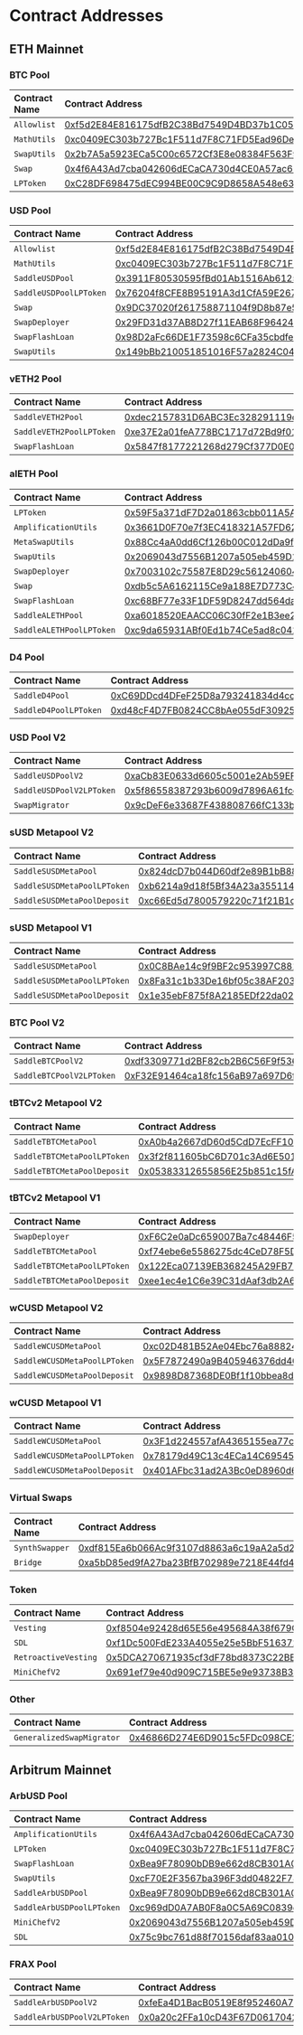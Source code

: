 # Contract Addresses

## ETH Mainnet

### BTC Pool

| Contract Name | Contract Address                                                                                                           |
| :------------ | :------------------------------------------------------------------------------------------------------------------------- |
| `Allowlist`   | [0xf5d2E84E816175dfB2C38Bd7549D4BD37b1C0559](https://etherscan.io/address/0xf5d2E84E816175dfB2C38Bd7549D4BD37b1C0559#code) |
| `MathUtils`   | [0xc0409EC303b727Bc1F511d7F8C71FD5Ead96De1c](https://etherscan.io/address/0xc0409EC303b727Bc1F511d7F8C71FD5Ead96De1c#code) |
| `SwapUtils`   | [0x2b7A5a5923ECa5C00c6572Cf3E8e08384F563F93](https://etherscan.io/address/0x2b7A5a5923ECa5C00c6572Cf3E8e08384F563F93#code) |
| `Swap`        | [0x4f6A43Ad7cba042606dECaCA730d4CE0A57ac62e](https://etherscan.io/address/0x4f6A43Ad7cba042606dECaCA730d4CE0A57ac62e#code) |
| `LPToken`     | [0xC28DF698475dEC994BE00C9C9D8658A548e6304F](https://etherscan.io/address/0xC28DF698475dEC994BE00C9C9D8658A548e6304F#code) |

### USD Pool

| Contract Name          | Contract Address                                                                                                           |
| :--------------------- | :------------------------------------------------------------------------------------------------------------------------- |
| `Allowlist`            | [0xf5d2E84E816175dfB2C38Bd7549D4BD37b1C0559](https://etherscan.io/address/0xf5d2E84E816175dfB2C38Bd7549D4BD37b1C0559#code) |
| `MathUtils`            | [0xc0409EC303b727Bc1F511d7F8C71FD5Ead96De1c](https://etherscan.io/address/0xc0409EC303b727Bc1F511d7F8C71FD5Ead96De1c#code) |
| `SaddleUSDPool`        | [0x3911F80530595fBd01Ab1516Ab61255d75AEb066](https://etherscan.io/address/0x3911F80530595fBd01Ab1516Ab61255d75AEb066#code) |
| `SaddleUSDPoolLPToken` | [0x76204f8CFE8B95191A3d1CfA59E267EA65e06FAC](https://etherscan.io/address/0x76204f8CFE8B95191A3d1CfA59E267EA65e06FAC#code) |
| `Swap`                 | [0x9DC37020f261758871104f9D8b87e575Ee45Bc5a](https://etherscan.io/address/0x9DC37020f261758871104f9D8b87e575Ee45Bc5a#code) |
| `SwapDeployer`         | [0x29FD31d37AB8D27f11EAB68F96424bf64231fFce](https://etherscan.io/address/0x29FD31d37AB8D27f11EAB68F96424bf64231fFce#code) |
| `SwapFlashLoan`        | [0x98D2aFc66DE1F73598c6CFa35cbdfebB135fb8FA](https://etherscan.io/address/0x98D2aFc66DE1F73598c6CFa35cbdfebB135fb8FA#code) |
| `SwapUtils`            | [0x149bBb210051851016F57a2824C0444f642833a6](https://etherscan.io/address/0x149bBb210051851016F57a2824C0444f642833a6#code) |

### vETH2 Pool

| Contract Name            | Contract Address                                                                                                           |
| :----------------------- | :------------------------------------------------------------------------------------------------------------------------- |
| `SaddleVETH2Pool`        | [0xdec2157831D6ABC3Ec328291119cc91B337272b5](https://etherscan.io/address/0xdec2157831D6ABC3Ec328291119cc91B337272b5#code) |
| `SaddleVETH2PoolLPToken` | [0xe37E2a01feA778BC1717d72Bd9f018B6A6B241D5](https://etherscan.io/address/0xe37E2a01feA778BC1717d72Bd9f018B6A6B241D5#code) |
| `SwapFlashLoan`          | [0x5847f8177221268d279Cf377D0E01aB3FD993628](https://etherscan.io/address/0x5847f8177221268d279Cf377D0E01aB3FD993628#code) |

### alETH Pool

| Contract Name            | Contract Address                                                                                                           |
| :----------------------- | :------------------------------------------------------------------------------------------------------------------------- |
| `LPToken`                | [0x59F5a371dF7D2a01863cbb011A5A1ed45326710C](https://etherscan.io/address/0x59F5a371dF7D2a01863cbb011A5A1ed45326710C#code) |
| `AmplificationUtils`     | [0x3661D0F70e7f3EC418321A57FD62d691a09b490B](https://etherscan.io/address/0x3661D0F70e7f3EC418321A57FD62d691a09b490B#code) |
| `MetaSwapUtils`          | [0x88Cc4aA0dd6Cf126b00C012dDa9f6F4fd9388b17](https://etherscan.io/address/0x88Cc4aA0dd6Cf126b00C012dDa9f6F4fd9388b17#code) |
| `SwapUtils`              | [0x2069043d7556B1207a505eb459D18d908DF29b55](https://etherscan.io/address/0x2069043d7556B1207a505eb459D18d908DF29b55#code) |
| `SwapDeployer`           | [0x7003102c75587E8D29c56124060463Ef319407D0](https://etherscan.io/address/0x7003102c75587E8D29c56124060463Ef319407D0#code) |
| `Swap`                   | [0xdb5c5A6162115Ce9a188E7D773C4D011F421BbE5](https://etherscan.io/address/0xdb5c5A6162115Ce9a188E7D773C4D011F421BbE5#code) |
| `SwapFlashLoan`          | [0xc68BF77e33F1DF59D8247dd564da4c8C81519db6](https://etherscan.io/address/0xc68BF77e33F1DF59D8247dd564da4c8C81519db6#code) |
| `SaddleALETHPool`        | [0xa6018520EAACC06C30fF2e1B3ee2c7c22e64196a](https://etherscan.io/address/0xa6018520EAACC06C30fF2e1B3ee2c7c22e64196a#code) |
| `SaddleALETHPoolLPToken` | [0xc9da65931ABf0Ed1b74Ce5ad8c041C4220940368](https://etherscan.io/address/0xc9da65931ABf0Ed1b74Ce5ad8c041C4220940368#code) |

### D4 Pool

| Contract Name         | Contract Address                                                                                                           |
| :-------------------- | :------------------------------------------------------------------------------------------------------------------------- |
| `SaddleD4Pool`        | [0xC69DDcd4DFeF25D8a793241834d4cc4b3668EAD6](https://etherscan.io/address/0xC69DDcd4DFeF25D8a793241834d4cc4b3668EAD6#code) |
| `SaddleD4PoolLPToken` | [0xd48cF4D7FB0824CC8bAe055dF3092584d0a1726A](https://etherscan.io/address/0xd48cF4D7FB0824CC8bAe055dF3092584d0a1726A#code) |

### USD Pool V2

| Contract Name            | Contract Address                                                                                                           |
| :----------------------- | :------------------------------------------------------------------------------------------------------------------------- |
| `SaddleUSDPoolV2`        | [0xaCb83E0633d6605c5001e2Ab59EF3C745547C8C7](https://etherscan.io/address/0xaCb83E0633d6605c5001e2Ab59EF3C745547C8C7#code) |
| `SaddleUSDPoolV2LPToken` | [0x5f86558387293b6009d7896A61fcc86C17808D62](https://etherscan.io/address/0x5f86558387293b6009d7896A61fcc86C17808D62#code) |
| `SwapMigrator`           | [0x9cDeF6e33687F438808766fC133b2E9d1A16AD57](https://etherscan.io/address/0x9cDeF6e33687F438808766fC133b2E9d1A16AD57#code) |

### sUSD Metapool V2

| Contract Name               | Contract Address                                                                                                           |
| :-------------------------- | :------------------------------------------------------------------------------------------------------------------------- |
| `SaddleSUSDMetaPool`        | [0x824dcD7b044D60df2e89B1bB888e66D8BCf41491](https://etherscan.io/address/0x824dcD7b044D60df2e89B1bB888e66D8BCf41491#code) |
| `SaddleSUSDMetaPoolLPToken` | [0xb6214a9d18f5Bf34A23a355114A03bE4f7D804fa](https://etherscan.io/address/0xb6214a9d18f5Bf34A23a355114A03bE4f7D804fa#code) |
| `SaddleSUSDMetaPoolDeposit` | [0xc66Ed5d7800579220c71f21B1cCa2006B3a95900](https://etherscan.io/address/0xc66Ed5d7800579220c71f21B1cCa2006B3a95900#code) |

### sUSD Metapool V1

| Contract Name               | Contract Address                                                                                                           |
| :-------------------------- | :------------------------------------------------------------------------------------------------------------------------- |
| `SaddleSUSDMetaPool`        | [0x0C8BAe14c9f9BF2c953997C881BEfaC7729FD314](https://etherscan.io/address/0x0C8BAe14c9f9BF2c953997C881BEfaC7729FD314#code) |
| `SaddleSUSDMetaPoolLPToken` | [0x8Fa31c1b33De16bf05c38AF20329f22D544aD64c](https://etherscan.io/address/0x8Fa31c1b33De16bf05c38AF20329f22D544aD64c#code) |
| `SaddleSUSDMetaPoolDeposit` | [0x1e35ebF875f8A2185EDf22da02e7dBCa0F5558aB](https://etherscan.io/address/0x1e35ebF875f8A2185EDf22da02e7dBCa0F5558aB#code) |

### BTC Pool V2

| Contract Name            | Contract Address                                                                                                           |
| :----------------------- | :------------------------------------------------------------------------------------------------------------------------- |
| `SaddleBTCPoolV2`        | [0xdf3309771d2BF82cb2B6C56F9f5365C8bD97c4f2](https://etherscan.io/address/0xdf3309771d2BF82cb2B6C56F9f5365C8bD97c4f2#code) |
| `SaddleBTCPoolV2LPToken` | [0xF32E91464ca18fc156aB97a697D6f8ae66Cd21a3](https://etherscan.io/address/0xF32E91464ca18fc156aB97a697D6f8ae66Cd21a3#code) |

### tBTCv2 Metapool V2

| Contract Name               | Contract Address                                                                                                           |
| :-------------------------- | :------------------------------------------------------------------------------------------------------------------------- |
| `SaddleTBTCMetaPool`        | [0xA0b4a2667dD60d5CdD7EcFF1084F0CeB8dD84326](https://etherscan.io/address/0xA0b4a2667dD60d5CdD7EcFF1084F0CeB8dD84326#code) |
| `SaddleTBTCMetaPoolLPToken` | [0x3f2f811605bC6D701c3Ad6E501be13461c560320](https://etherscan.io/address/0x3f2f811605bC6D701c3Ad6E501be13461c560320#code) |
| `SaddleTBTCMetaPoolDeposit` | [0x05383312655856E25b851c15fA856dB7e270F0cF](https://etherscan.io/address/0x05383312655856E25b851c15fA856dB7e270F0cF#code) |

### tBTCv2 Metapool V1

| Contract Name               | Contract Address                                                                                                           |
| :-------------------------- | :------------------------------------------------------------------------------------------------------------------------- |
| `SwapDeployer`              | [0xF6C2e0aDc659007Ba7c48446F5A4e4E94dfe08b5](https://etherscan.io/address/0xF6C2e0aDc659007Ba7c48446F5A4e4E94dfe08b5#code) |
| `SaddleTBTCMetaPool`        | [0xf74ebe6e5586275dc4CeD78F5DBEF31B1EfbE7a5](https://etherscan.io/address/0xf74ebe6e5586275dc4CeD78F5DBEF31B1EfbE7a5#code) |
| `SaddleTBTCMetaPoolLPToken` | [0x122Eca07139EB368245A29FB702c9ff11E9693B7](https://etherscan.io/address/0x122Eca07139EB368245A29FB702c9ff11E9693B7#code) |
| `SaddleTBTCMetaPoolDeposit` | [0xee1ec4e1C6e39C31dAaf3db2A62A397bdf3fe2f1](https://etherscan.io/address/0xee1ec4e1C6e39C31dAaf3db2A62A397bdf3fe2f1#code) |

### wCUSD Metapool V2

| Contract Name                | Contract Address                                                                                                           |
| :--------------------------- | :------------------------------------------------------------------------------------------------------------------------- |
| `SaddleWCUSDMetaPool`        | [0xc02D481B52Ae04Ebc76a8882441cfAED45eb8342](https://etherscan.io/address/0xc02D481B52Ae04Ebc76a8882441cfAED45eb8342#code) |
| `SaddleWCUSDMetaPoolLPToken` | [0x5F7872490a9B405946376dd40fCbDeF521F13e3f](https://etherscan.io/address/0x5F7872490a9B405946376dd40fCbDeF521F13e3f#code) |
| `SaddleWCUSDMetaPoolDeposit` | [0x9898D87368DE0Bf1f10bbea8dE46c00cC3a2F9F1](https://etherscan.io/address/0x9898D87368DE0Bf1f10bbea8dE46c00cC3a2F9F1#code) |

### wCUSD Metapool V1

| Contract Name                | Contract Address                                                                                                           |
| :--------------------------- | :------------------------------------------------------------------------------------------------------------------------- |
| `SaddleWCUSDMetaPool`        | [0x3F1d224557afA4365155ea77cE4BC32D5Dae2174](https://etherscan.io/address/0x3F1d224557afA4365155ea77cE4BC32D5Dae2174#code) |
| `SaddleWCUSDMetaPoolLPToken` | [0x78179d49C13c4ECa14C69545ec172Ba0179EAE6B](https://etherscan.io/address/0x78179d49C13c4ECa14C69545ec172Ba0179EAE6B#code) |
| `SaddleWCUSDMetaPoolDeposit` | [0x401AFbc31ad2A3Bc0eD8960d63eFcDEA749b4849](https://etherscan.io/address/0x401AFbc31ad2A3Bc0eD8960d63eFcDEA749b4849#code) |

### Virtual Swaps

| Contract Name  | Contract Address                                                                                                           |
| :------------- | :------------------------------------------------------------------------------------------------------------------------- |
| `SynthSwapper` | [0xdf815Ea6b066Ac9f3107d8863a6c19aA2a5d24d3](https://etherscan.io/address/0xdf815Ea6b066Ac9f3107d8863a6c19aA2a5d24d3#code) |
| `Bridge`       | [0xa5bD85ed9fA27ba23BfB702989e7218E44fd4706](https://etherscan.io/address/0xa5bD85ed9fA27ba23BfB702989e7218E44fd4706#code) |

### Token

| Contract Name        | Contract Address                                                                                                           |
| :------------------- | :------------------------------------------------------------------------------------------------------------------------- |
| `Vesting`            | [0xf8504e92428d65E56e495684A38f679C1B1DC30b](https://etherscan.io/address/0xf8504e92428d65E56e495684A38f679C1B1DC30b#code) |
| `SDL`                | [0xf1Dc500FdE233A4055e25e5BbF516372BC4F6871](https://etherscan.io/address/0xf1Dc500FdE233A4055e25e5BbF516372BC4F6871#code) |
| `RetroactiveVesting` | [0x5DCA270671935cf3dF78bd8373C22BE250198a03](https://etherscan.io/address/0x5DCA270671935cf3dF78bd8373C22BE250198a03#code) |
| `MiniChefV2`         | [0x691ef79e40d909C715BE5e9e93738B3fF7D58534](https://etherscan.io/address/0x691ef79e40d909C715BE5e9e93738B3fF7D58534#code) |

### Other

| Contract Name             | Contract Address                                                                                                           |
| :------------------------ | :------------------------------------------------------------------------------------------------------------------------- |
| `GeneralizedSwapMigrator` | [0x46866D274E6D9015c5FDc098CE270803e11e3eF4](https://etherscan.io/address/0x46866D274E6D9015c5FDc098CE270803e11e3eF4#code) |

## Arbitrum Mainnet

### ArbUSD Pool

| Contract Name             | Contract Address                                                                                                          |
| :------------------------ | :------------------------------------------------------------------------------------------------------------------------ |
| `AmplificationUtils`      | [0x4f6A43Ad7cba042606dECaCA730d4CE0A57ac62e](https://arbiscan.io/address/0x4f6A43Ad7cba042606dECaCA730d4CE0A57ac62e#code) |
| `LPToken`                 | [0xc0409EC303b727Bc1F511d7F8C71FD5Ead96De1c](https://arbiscan.io/address/0xc0409EC303b727Bc1F511d7F8C71FD5Ead96De1c#code) |
| `SwapFlashLoan`           | [0xBea9F78090bDB9e662d8CB301A00ad09A5b756e9](https://arbiscan.io/address/0xBea9F78090bDB9e662d8CB301A00ad09A5b756e9#code) |
| `SwapUtils`               | [0xcF70E2F3567ba396F3dd04822F78Ecd70Ba46894](https://arbiscan.io/address/0xcF70E2F3567ba396F3dd04822F78Ecd70Ba46894#code) |
| `SaddleArbUSDPool`        | [0xBea9F78090bDB9e662d8CB301A00ad09A5b756e9](https://arbiscan.io/address/0xBea9F78090bDB9e662d8CB301A00ad09A5b756e9#code) |
| `SaddleArbUSDPoolLPToken` | [0xc969dD0A7AB0F8a0C5A69C0839dB39b6C928bC08](https://arbiscan.io/address/0xc969dD0A7AB0F8a0C5A69C0839dB39b6C928bC08#code) |
| `MiniChefV2`              | [0x2069043d7556B1207a505eb459D18d908DF29b55](https://arbiscan.io/address/0x2069043d7556B1207a505eb459D18d908DF29b55#code) |
| `SDL`                     | [0x75c9bc761d88f70156daf83aa010e84680baf131](https://arbiscan.io/address/0x75c9bc761d88f70156daf83aa010e84680baf131#code) |

### FRAX Pool

| Contract Name               | Contract Address                                                                                                          |
| :-------------------------- | :------------------------------------------------------------------------------------------------------------------------ |
| `SaddleArbUSDPoolV2`        | [0xfeEa4D1BacB0519E8f952460A70719944fe56Ee0](https://arbiscan.io/address/0xfeEa4D1BacB0519E8f952460A70719944fe56Ee0#code) |
| `SaddleArbUSDPoolV2LPToken` | [0x0a20c2FFa10cD43F67D06170422505b7D6fC0953](https://arbiscan.io/address/0x0a20c2FFa10cD43F67D06170422505b7D6fC0953#code) |
